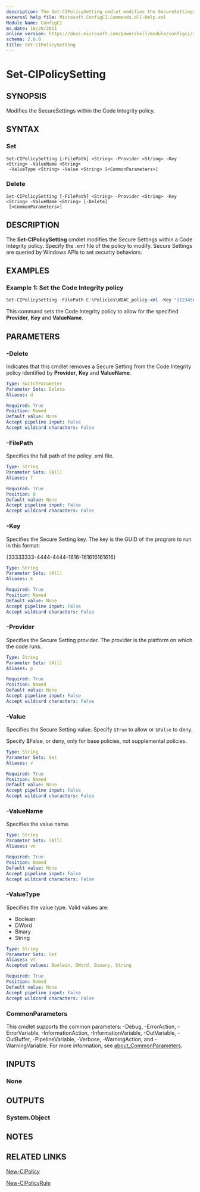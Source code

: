```yaml
---
description: The Set-CIPolicySetting cmdlet modifies the SecureSettings within the Code Integrity policy.
external help file: Microsoft.ConfigCI.Commands.dll-Help.xml
Module Name: ConfigCI
ms.date: 10/20/2021
online version: https://docs.microsoft.com/powershell/module/configci/set-cipolicysetting?view=windowsserver2022-ps&wt.mc_id=ps-gethelp
schema: 2.0.0
title: Set-CIPolicySetting
---
```


# Set-CIPolicySetting

## SYNOPSIS
Modifies the SecureSettings within the Code Integrity policy.

## SYNTAX

### Set
```
Set-CIPolicySetting [-FilePath] <String> -Provider <String> -Key <String> -ValueName <String>
 -ValueType <String> -Value <String> [<CommonParameters>]
```

### Delete
```
Set-CIPolicySetting [-FilePath] <String> -Provider <String> -Key <String> -ValueName <String> [-Delete]
 [<CommonParameters>]
```

## DESCRIPTION
The **Set-CIPolicySetting** cmdlet modifies the Secure Settings within a Code Integrity policy.
Specify the .xml file of the policy to modify.
Secure Settings are queried by Windows APIs to set security behaviors.

## EXAMPLES

### Example 1: Set the Code Integrity policy
```powershell
Set-CIPolicySetting -FilePath C:\Policies\WDAC_policy.xml -Key "{12345678-9abc-def0-1234-56789abcdef0}" -Provider WSH -Value $True -ValueName EnterpriseDefinedClsId -ValueType Boolean
```

This command sets the Code Integrity policy to allow for the specified **Provider**, **Key** and **ValueName**.

## PARAMETERS

### -Delete
Indicates that this cmdlet removes a Secure Setting from the Code Integrity policy identified by **Provider**, **Key** and **ValueName**.

```yaml
Type: SwitchParameter
Parameter Sets: Delete
Aliases: d

Required: True
Position: Named
Default value: None
Accept pipeline input: False
Accept wildcard characters: False
```

### -FilePath
Specifies the full path of the policy .xml file.

```yaml
Type: String
Parameter Sets: (All)
Aliases: f

Required: True
Position: 0
Default value: None
Accept pipeline input: False
Accept wildcard characters: False
```

### -Key
Specifies the Secure Setting key.
The key is the GUID of the program to run in this format:

{33333333-4444-4444-1616-161616161616}

```yaml
Type: String
Parameter Sets: (All)
Aliases: k

Required: True
Position: Named
Default value: None
Accept pipeline input: False
Accept wildcard characters: False
```

### -Provider
Specifies the Secure Setting provider.
The provider is the platform on which the code runs.

```yaml
Type: String
Parameter Sets: (All)
Aliases: p

Required: True
Position: Named
Default value: None
Accept pipeline input: False
Accept wildcard characters: False
```

### -Value
Specifies the Secure Setting value.
Specify `$True` to allow or `$False` to deny.

Specify $False, or deny, only for base policies, not supplemental policies.

```yaml
Type: String
Parameter Sets: Set
Aliases: v

Required: True
Position: Named
Default value: None
Accept pipeline input: False
Accept wildcard characters: False
```

### -ValueName
Specifies the value name.

```yaml
Type: String
Parameter Sets: (All)
Aliases: vn

Required: True
Position: Named
Default value: None
Accept pipeline input: False
Accept wildcard characters: False
```

### -ValueType
Specifies the value type. Valid values are:

- Boolean
- DWord
- Binary
- String

```yaml
Type: String
Parameter Sets: Set
Aliases: vt
Accepted values: Boolean, DWord, Binary, String

Required: True
Position: Named
Default value: None
Accept pipeline input: False
Accept wildcard characters: False
```

### CommonParameters
This cmdlet supports the common parameters: -Debug, -ErrorAction, -ErrorVariable, -InformationAction, -InformationVariable, -OutVariable, -OutBuffer, -PipelineVariable, -Verbose, -WarningAction, and -WarningVariable. For more information, see [about_CommonParameters](https://go.microsoft.com/fwlink/?LinkID=113216).

## INPUTS

### None

## OUTPUTS

### System.Object

## NOTES

## RELATED LINKS

[New-CIPolicy](New-CIPolicy.md)

[New-CIPolicyRule](New-CIPolicyRule.md)
